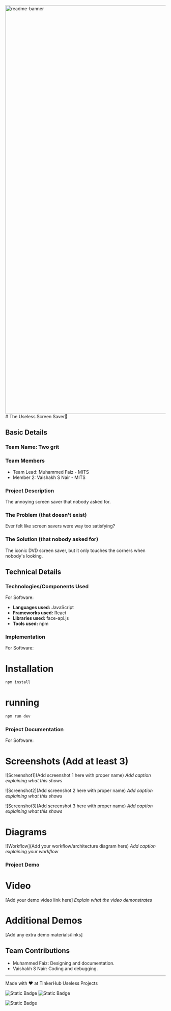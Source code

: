 <img width="1280" alt="readme-banner" src="https://github.com/user-attachments/assets/35332e92-44cb-425b-9dff-27bcf1023c6">
# The Useless Screen Saver🎯

## Basic Details
### Team Name: Two grit

### Team Members
- Team Lead: Muhammed Faiz - MITS
- Member 2: Vaishakh S Nair - MITS

### Project Description
The annoying screen saver that nobody asked for.

### The Problem (that doesn't exist)
Ever felt like screen savers were way too satisfying?

### The Solution (that nobody asked for)
The iconic DVD screen saver, but it only touches the corners when nobody's looking.

## Technical Details
### Technologies/Components Used
For Software:
- **Languages used:** JavaScript
- **Frameworks used:** React
- **Libraries used:** face-api.js
- **Tools used:** npm

### Implementation
For Software:
# Installation
```bash
npm install
```
# running
```bash
npm run dev
```
### Project Documentation
For Software:

# Screenshots (Add at least 3)
![Screenshot1](Add screenshot 1 here with proper name)
*Add caption explaining what this shows*

![Screenshot2](Add screenshot 2 here with proper name)
*Add caption explaining what this shows*

![Screenshot3](Add screenshot 3 here with proper name)
*Add caption explaining what this shows*

# Diagrams
![Workflow](Add your workflow/architecture diagram here)
*Add caption explaining your workflow*


### Project Demo
# Video
[Add your demo video link here]
*Explain what the video demonstrates*

# Additional Demos
[Add any extra demo materials/links]

## Team Contributions
- Muhammed Faiz: Designing and documentation.
- Vaishakh S Nair: Coding and debugging.

---
Made with ❤️ at TinkerHub Useless Projects 

![Static Badge](https://img.shields.io/badge/TinkerHub-24?color=%23000000&link=https%3A%2F%2Fwww.tinkerhub.org%2F)
![Static Badge](https://img.shields.io/badge/UselessProject--24-24?link=https%3A%2F%2Fwww.tinkerhub.org%2Fevents%2FQ2Q1TQKX6Q%2FUseless%2520Projects)

![Static Badge](https://img.shields.io/badge/UselessProject--24-24?link=https%3A%2F%2Fwww.tinkerhub.org%2Fevents%2FQ2Q1TQKX6Q%2FUseless%2520Projects)



